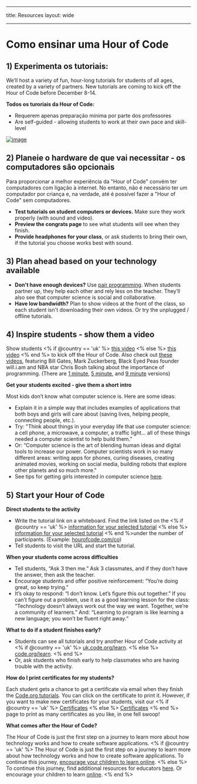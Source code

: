 * * *

title: Resources layout: wide

* * *

# Como ensinar uma Hour of Code

## 1) Experimenta os tutoriais:

We’ll host a variety of fun, hour-long tutorials for students of all ages, created by a variety of partners. New tutorials are coming to kick off the Hour of Code before December 8-14.

**Todos os turoriais da Hour of Code:**

  * Requerem apenas preparação mínima por parte dos professores
  * Are self-guided - allowing students to work at their own pace and skill-level

[![image](http://code.org/images/tutorials.png)](http://code.org/learn)

## 2) Planeie o hardware de que vai necessitar - os computadores são opcionais

Para proporcionar a melhor experiência da "Hour of Code" convém ter computadores com ligação à internet. No entanto, não é necessário ter um computador por criança e, na verdade, até é possível fazer a "Hour of Code" sem computadores.

  * **Test tutorials on student computers or devices.** Make sure they work properly (with sound and video).
  * **Preview the congrats page** to see what students will see when they finish. 
  * **Provide headphones for your class**, or ask students to bring their own, if the tutorial you choose works best with sound.

## 3) Plan ahead based on your technology available

  * **Don't have enough devices?** Use [pair programming](http://www.ncwit.org/resources/pair-programming-box-power-collaborative-learning). When students partner up, they help each other and rely less on the teacher. They’ll also see that computer science is social and collaborative.
  * **Have low bandwidth?** Plan to show videos at the front of the class, so each student isn't downloading their own videos. Or try the unplugged / offline tutorials.

## 4) Inspire students - show them a video

Show students <% if @country == 'uk' %> [this video](https://www.youtube.com/watch?v=96B5-JGA9EQ) <% else %> [this video](http://www.youtube.com/watch?v=FC5FbmsH4fw) <% end %> to kick off the Hour of Code. Also check out [these videos](http://youtube.com/codeorg), featuring Bill Gates, Mark Zuckerberg, Black Eyed Peas founder will.i.am and NBA star Chris Bosh talking about the importance of programming. (There are [1 minute](https://www.youtube.com/watch?v=qYZF6oIZtfc), [5 minute](https://www.youtube.com/watch?v=nKIu9yen5nc), and [9 minute](https://www.youtube.com/watch?v=dU1xS07N-FA) versions)

**Get your students excited - give them a short intro**

Most kids don’t know what computer science is. Here are some ideas:

  * Explain it in a simple way that includes examples of applications that both boys and girls will care about (saving lives, helping people, connecting people, etc.).
  * Try: "Think about things in your everyday life that use computer science: a cell phone, a microwave, a computer, a traffic light… all of these things needed a computer scientist to help build them.”
  * Or: “Computer science is the art of blending human ideas and digital tools to increase our power. Computer scientists work in so many different areas: writing apps for phones, curing diseases, creating animated movies, working on social media, building robots that explore other planets and so much more."
  * See tips for getting girls interested in computer science [here](http://code.org/girls). 

## 5) Start your Hour of Code

**Direct students to the activity**

  * Write the tutorial link on a whiteboard. Find the link listed on the <% if @country == 'uk' %> [information for your selected tutorial](http://uk.code.org/learn) <% else %> [information for your selected tutorial](http://code.org/learn) <% end %>under the number of participants. (Example: [hourofcode.com/co](http://code.org/learn)) 
  * Tell students to visit the URL and start the tutorial.

**When your students come across difficulties**

  * Tell students, “Ask 3 then me.” Ask 3 classmates, and if they don’t have the answer, then ask the teacher.
  * Encourage students and offer positive reinforcement: “You’re doing great, so keep trying.”
  * It’s okay to respond: “I don’t know. Let’s figure this out together.” If you can’t figure out a problem, use it as a good learning lesson for the class: “Technology doesn’t always work out the way we want. Together, we’re a community of learners.” And: “Learning to program is like learning a new language; you won’t be fluent right away.“

**What to do if a student finishes early?**

  * Students can see all tutorials and try another Hour of Code activity at <% if @country == 'uk' %> [uk.code.org/learn](http://uk.code.org/learn). <% else %> [code.org/learn](http://code.org/learn). <% end %> 
  * Or, ask students who finish early to help classmates who are having trouble with the activity.

**How do I print certificates for my students?**

Each student gets a chance to get a certificate via email when they finish the [Code.org tutorials](http://studio.code.org). You can click on the certificate to print it. However, if you want to make new certificates for your students, visit our <% if @country == 'uk' %> [Certificates](http://uk.code.org/certificates) <% else %> [Certificates](http://code.org/certificates) <% end %> page to print as many certificates as you like, in one fell swoop!

**What comes after the Hour of Code?**

The Hour of Code is just the first step on a journey to learn more about how technology works and how to create software applications. <% if @country == 'uk' %> The Hour of Code is just the first step on a journey to learn more about how technology works and how to create software applications. To continue this journey, [encourage your children to learn online](http://uk.code.org/learn/beyond). <% else %> To continue this journey, find additional resources for educators [here](http://code.org/educate). Or encourage your children to learn [online](http://code.org/learn/beyond). <% end %>